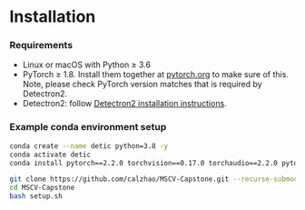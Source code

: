 # Installation

### Requirements
- Linux or macOS with Python ≥ 3.6
- PyTorch ≥ 1.8.
  Install them together at [pytorch.org](https://pytorch.org) to make sure of this. Note, please check
  PyTorch version matches that is required by Detectron2.
- Detectron2: follow [Detectron2 installation instructions](https://detectron2.readthedocs.io/tutorials/install.html).

### Example conda environment setup
```bash
conda create --name detic python=3.8 -y
conda activate detic
conda install pytorch==2.2.0 torchvision==0.17.0 torchaudio==2.2.0 pytorch-cuda=11.8 -c pytorch -c nvidia

git clone https://github.com/calzhao/MSCV-Capstone.git --recurse-submodules
cd MSCV-Capstone
bash setup.sh